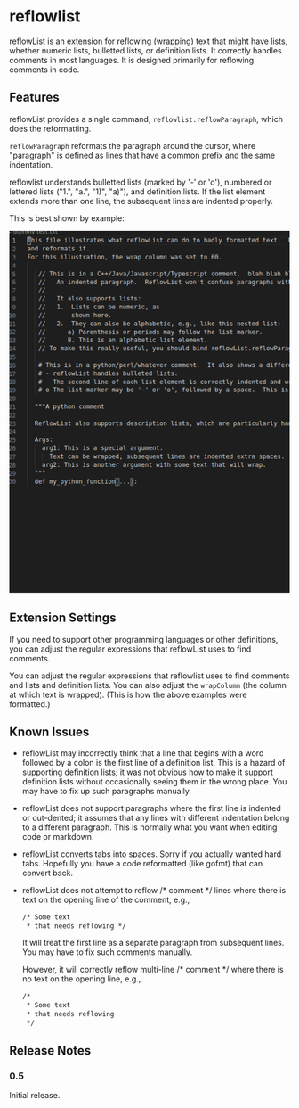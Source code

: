 # reflowlist

reflowList is an extension for reflowing (wrapping) text that might have lists,
whether numeric lists, bulletted lists, or definition lists. It correctly
handles comments in most languages. It is designed primarily for reflowing
comments in code.

## Features

reflowList provides a single command, `reflowlist.reflowParagraph`, which does
the reformatting.

`reflowParagraph` reformats the paragraph around the cursor, where "paragraph"
is defined as lines that have a common prefix and the same indentation.

reflowlist understands bulletted lists (marked by '-' or 'o'), numbered or
lettered lists ("1.", "a.", "1)", "a)"), and definition lists. If the list
element extends more than one line, the subsequent lines are indented properly.

This is best shown by example:

![reflow animation](reflow_animation.gif)

## Extension Settings

If you need to support other programming languages or other definitions, you can
adjust the regular expressions that reflowList uses to find comments.

You can adjust the regular expressions that reflowlist uses to find comments and
lists and definition lists. You can also adjust the `wrapColumn` (the column at
which text is wrapped). (This is how the above examples were formatted.)

## Known Issues

* reflowList may incorrectly think that a line that begins with a word followed
  by a colon is the first line of a definition list. This is a hazard of
  supporting definition lists; it was not obvious how to make it support
  definition lists without occasionally seeing them in the wrong place. You may
  have to fix up such paragraphs manually.

* reflowList does not support paragraphs where the first line is indented or
  out-dented; it assumes that any lines with different indentation belong to a
  different paragraph. This is normally what you want when editing code or
  markdown.

* reflowList converts tabs into spaces. Sorry if you actually wanted hard tabs.
  Hopefully you have a code reformatted (like gofmt) that can convert back.

* reflowList does not attempt to reflow /* comment */ lines where there is text
  on the opening line of the comment, e.g.,

  ```
  /* Some text
   * that needs reflowing */
  ```

  It will treat the first line as a separate paragraph from subsequent lines.
  You may have to fix such comments manually.

  However, it will correctly reflow multi-line /* comment */ where there is no
  text on the opening line, e.g.,

  ```
  /*
   * Some text
   * that needs reflowing
   */
  ```


## Release Notes

### 0.5

Initial release.
